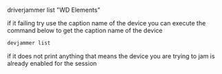 
driverjammer list "WD Elements"

if it failing try use the caption name of the device you can execute the command below 
to get the caption name of the device

```bash
devjammer list
```


if it does not print anything that means the device you are trying to jam 
is already enabled for the session